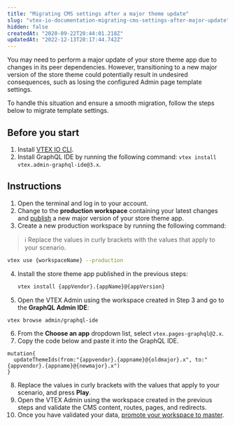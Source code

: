 ```yaml
---
title: "Migrating CMS settings after a major theme update"
slug: "vtex-io-documentation-migrating-cms-settings-after-major-update"
hidden: false
createdAt: "2020-09-22T20:44:01.218Z"
updatedAt: "2022-12-13T20:17:44.742Z"
---
```


You may need to perform a major update of your store theme app due to changes in its peer dependencies. However, transitioning to a new major version of the store theme could potentially result in undesired consequences, such as losing the configured Admin page template settings.

To handle this situation and ensure a smooth migration, follow the steps below to migrate template settings.

## Before you start

1. Install [VTEX IO CLI](https://developers.vtex.com/docs/guides/vtex-io-documentation-vtex-io-cli-install).
2. Install GraphQL IDE by running the following command: `vtex install vtex.admin-graphql-ide@3.x`.

## Instructions

1. Open the terminal and log in to your account.
2. Change to the **production workspace** containing your latest changes and [publish](https://developers.vtex.com/docs/guides/vtex-io-documentation-making-your-new-app-version-publicly-available#step-2---publishing-the-new-app-version) a new major version of your store theme app.
3. Create a new production workspace by running the following command:

 >ℹ️ Replace the values in curly brackets with the values that apply to your scenario.

  ```sh
  vtex use {workspaceName} --production
  ```

4. Install the store theme app published in the previous steps:

   ```sh
   vtex install {appVendor}.{appName}@{appVersion}
   ```

5. Open the VTEX Admin using the workspace created in Step 3 and go to the **GraphQL Admin IDE**:

  ```sh
  vtex browse admin/graphql-ide
  ```

6. From the **Choose an app** dropdown list, select `vtex.pages-graphql@2.x`.
7. Copy the code below and paste it into the GraphQL IDE.

  ```gql
  mutation{
    updateThemeIds(from:"{appvendor}.{appname}@{oldmajor}.x", to:"{appvendor}.{appname}@{newmajor}.x")
  }
  ```

8. Replace the values in curly brackets with the values that apply to your scenario, and press **Play**.
9. Open the VTEX Admin using the workspace created in the previous steps and validate the CMS content, routes, pages, and redirects.
10. Once you have validated your data, [promote your workspace to master](https://developers.vtex.com/docs/guides/vtex-io-documentation-promoting-a-workspace-to-master/).
